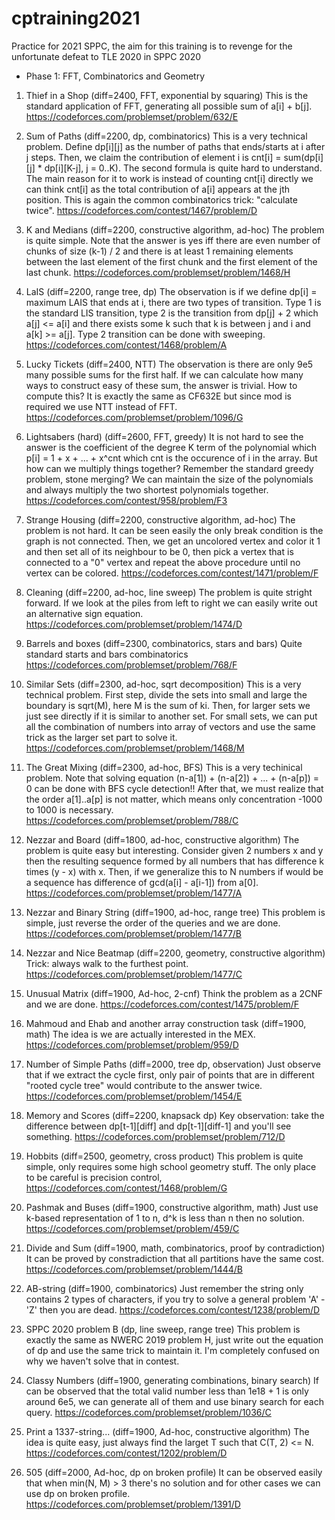 # cptraining2021
Practice for 2021 SPPC, the aim for this training is to revenge for the unfortunate defeat to TLE 2020 in SPPC 2020

* Phase 1: FFT, Combinatorics and Geometry 
1. Thief in a Shop (diff=2400, FFT, exponential by squaring)
This is the standard application of FFT, generating all possible sum of a[i] + b[j].
https://codeforces.com/problemset/problem/632/E


2. Sum of Paths (diff=2200, dp, combinatorics)
This is a very technical problem. Define dp[i][j] as the number of paths that ends/starts at i after j steps.
Then, we claim the contribution of element i is cnt[i] = sum(dp[i][j] * dp[i][K-j], j = 0..K). The second formula
is quite hard to understand. The main reason for it to work is instead of counting cnt[i] directly we can think
cnt[i] as the total contribution of a[i] appears at the jth position. This is again the common combinatorics trick: "calculate twice".
https://codeforces.com/contest/1467/problem/D


3. K and Medians (diff=2200, constructive algorithm, ad-hoc)
The problem is quite simple. Note that the answer is yes 
iff there are even number of chunks of size (k-1) / 2 and there is at least 1 remaining elements between the 
last element of the first chunk and the first element of the last chunk. https://codeforces.com/problemset/problem/1468/H


4. LaIS (diff=2200, range tree, dp)
The observation is if we define dp[i] = maximum LAIS that ends at i, there are two types of transition. Type 1 is the
standard LIS transition, type 2 is the transition from dp[j] + 2 which a[j] <= a[i] and there exists some k such that
k is between j and i and a[k] >= a[j]. Type 2 transition can be done with sweeping.
https://codeforces.com/contest/1468/problem/A


5. Lucky Tickets (diff=2400, NTT)
The observation is there are only 9e5 many possible sums for the first half. If we can calculate how many ways to construct
easy of these sum, the answer is trivial. How to compute this? It is exactly the same as CF632E but since mod is required we
use NTT instead of FFT. https://codeforces.com/problemset/problem/1096/G


6. Lightsabers (hard) (diff=2600, FFT, greedy)
It is not hard to see the answer is the coefficient of the degree K term of the polynomial which p[i] = 1 + x + ... + x^cnt which
cnt is the occurence of i in the array. But how can we multiply things together? Remember the standard greedy problem, stone merging?
We can maintain the size of the polynomials and always multiply the two shortest polynomials together.
https://codeforces.com/contest/958/problem/F3

7. Strange Housing (diff=2200, constructive algorithm, ad-hoc)
The problem is not hard. It can be seen easily the only break condition is the graph is not connected. Then, we get an uncolored vertex
and color it 1 and then set all of its neighbour to be 0, then pick a vertex that is connected to a "0" vertex and repeat the above 
procedure until no vertex can be colored. https://codeforces.com/contest/1471/problem/F

8. Cleaning (diff=2200, ad-hoc, line sweep)
The problem is quite stright forward. If we look at the piles from left to right we can easily write out an alternative sign equation.
https://codeforces.com/problemset/problem/1474/D


9. Barrels and boxes (diff=2300, combinatorics, stars and bars)
Quite standard starts and bars combinatorics https://codeforces.com/problemset/problem/768/F


10. Similar Sets (diff=2300, ad-hoc, sqrt decomposition)
This is a very technical problem. First step, divide the sets into small and large the boundary is sqrt(M), here M is the sum of ki.
Then, for larger sets we just see directly if it is similar to another set. For small sets, we can put all the combination of numbers
into array of vectors and use the same trick as the larger set part to solve it. https://codeforces.com/problemset/problem/1468/M


11. The Great Mixing (diff=2300, ad-hoc, BFS) 
This is a very techinical problem. Note that solving equation (n-a[1]) + (n-a[2]) + ... + (n-a[p]) = 0 can be done
with BFS cycle detection!! After that, we must realize that the order a[1]..a[p] is not matter, which means only concentration -1000 to 1000 is necessary. https://codeforces.com/problemset/problem/788/C


12. Nezzar and Board (diff=1800, ad-hoc, constructive algorithm)
The problem is quite easy but interesting. Consider given 2 numbers x and y then the resulting sequence formed by all numbers that
has difference k times (y - x) with x. Then, if we generalize this to N numbers if would be a sequence has difference of gcd(a[i] - a[i-1]) from a[0]. https://codeforces.com/problemset/problem/1477/A


13. Nezzar and Binary String (diff=1900, ad-hoc, range tree)
This problem is simple, just reverse the order of the queries and we are done. https://codeforces.com/problemset/problem/1477/B


14. Nezzar and Nice Beatmap (diff=2200, geometry, constructive algorithm)
Trick: always walk to the furthest point. https://codeforces.com/problemset/problem/1477/C


15. Unusual Matrix (diff=1900, Ad-hoc, 2-cnf)
Think the problem as a 2CNF and we are done. https://codeforces.com/contest/1475/problem/F

16. Mahmoud and Ehab and another array construction task (diff=1900, math)
The idea is we are actually interested in the MEX. 
https://codeforces.com/problemset/problem/959/D


17. Number of Simple Paths (diff=2000, tree dp, observation)
Just observe that if we extract the cycle first, only pair of points that are in different "rooted cycle tree" would contribute
to the answer twice. https://codeforces.com/problemset/problem/1454/E

18. Memory and Scores (diff=2200, knapsack dp)
Key observation: take the difference between dp[t-1][diff] and dp[t-1][diff-1] and you'll see something.
https://codeforces.com/problemset/problem/712/D


19. Hobbits (diff=2500, geometry, cross product)
This problem is quite simple, only requires some high school geometry stuff. The only place to be careful is precision control,
https://codeforces.com/contest/1468/problem/G


20. Pashmak and Buses (diff=1900, constructive algorithm, math)
Just use k-based representation of 1 to n, d^k is less than n then no solution. https://codeforces.com/problemset/problem/459/C


21. Divide and Sum (diff=1900, math, combinatorics, proof by contradiction)
It can be proved by constradiction that all partitions have the same cost. 
https://codeforces.com/problemset/problem/1444/B


22. AB-string (diff=1900, combinatorics)
Just remember the string only contains 2 types of characters, if you try to solve a general problem 'A' - 'Z' then you are dead.
https://codeforces.com/contest/1238/problem/D


23. SPPC 2020 problem B (dp, line sweep, range tree)
This problem is exactly the same as NWERC 2019 problem H, just write out the equation of dp and use the same trick to maintain it.
I'm completely confused on why we haven't solve that in contest. 


24. Classy Numbers (diff=1900, generating combinations, binary search)
If can be observed that the total valid number less than 1e18 + 1 is only around 6e5, we can generate all of them and use
binary search for each query. https://codeforces.com/problemset/problem/1036/C


25. Print a 1337-string... (diff=1900, Ad-hoc, constructive algorithm)
The idea is quite easy, just always find the larget T such that C(T, 2) <= N. https://codeforces.com/contest/1202/problem/D


26. 505 (diff=2000, Ad-hoc, dp on broken profile)
It can be observed easily that when min(N, M) > 3 there's no solution and for other cases we can use dp on broken profile.
https://codeforces.com/problemset/problem/1391/D

